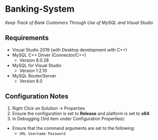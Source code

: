 # Banking-System

*Keep Track of Bank Customers Through Use of MySQL and Visual Studio*

## Requirements
- Visual Studio 2019 (with Desktop development with C++)
- MySQL C++ Driver (Connector/C++)
  - Version 8.0.28
- MySQL for Visual Studio
  - Version 1.2.10
- MySQL Router/Server
  - Version 8.0

## Configuration Notes
1. Right Click on Solution -> Properties
2. Ensure the configuration is set to **Release** and platform is set to **x64**
3. In Debugging (3rd item under Configuration Properties):
  - Ensure that the command arguments are set to the following:
    - `URL Username Password`